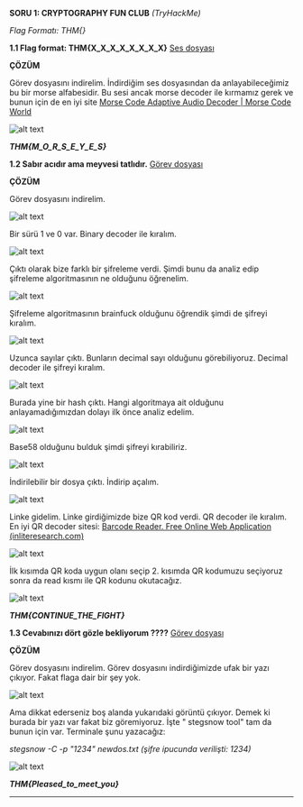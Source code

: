 **SORU 1: CRYPTOGRAPHY FUN CLUB** *(TryHackMe)*

*Flag Formatı: THM{}*

**1.1 Flag format: THM{X_X_X_X_X_X_X_X}** 
[Ses dosyası](Sounds/sound-0.wav)

**ÇÖZÜM**

Görev dosyasını indirelim. İndirdiğim ses dosyasından da anlayabileceğimiz bu bir morse alfabesidir. Bu sesi ancak morse decoder ile kırmamız gerek ve bunun için de en iyi site [Morse Code Adaptive Audio Decoder | Morse Code World](https://morsecode.world/international/decoder/audio-decoder-adaptive.html)

![alt text](https://github.com/dgylayse/Capture-The-Flag/blob/main/Images/image-57.png)

***THM{M_O_R_S_E_Y_E_S}***

**1.2 Sabır acıdır ama meyvesi tatlıdır.** 
[Görev dosyası](Text/text-1.txt)

**ÇÖZÜM**

Görev dosyasını indirelim. 

![alt text](https://github.com/dgylayse/Capture-The-Flag/blob/main/Images/image-58.png)

Bir sürü 1 ve 0 var. Binary decoder ile kıralım.

![alt text](https://github.com/dgylayse/Capture-The-Flag/blob/main/Images/image-59.png)

Çıktı olarak bize farklı bir şifreleme verdi. Şimdi bunu da analiz edip şifreleme algoritmasının ne olduğunu öğrenelim.

![alt text](https://github.com/dgylayse/Capture-The-Flag/blob/main/Images/image-60.png)

Şifreleme algoritmasının brainfuck olduğunu öğrendik şimdi de şifreyi kıralım.

![alt text](https://github.com/dgylayse/Capture-The-Flag/blob/main/Images/image-61.png)

Uzunca sayılar çıktı. Bunların decimal sayı olduğunu görebiliyoruz. Decimal decoder ile şifreyi kıralım. 

![alt text](https://github.com/dgylayse/Capture-The-Flag/blob/main/Images/image-62.png)

Burada yine bir hash çıktı. Hangi algoritmaya ait olduğunu anlayamadığımızdan dolayı ilk önce analiz edelim.

![alt text](https://github.com/dgylayse/Capture-The-Flag/blob/main/Images/image-63.png)

Base58 olduğunu bulduk şimdi şifreyi kırabiliriz.

![alt text](https://github.com/dgylayse/Capture-The-Flag/blob/main/Images/image-64.png)

İndirilebilir bir dosya çıktı. İndirip açalım.

![alt text](https://github.com/dgylayse/Capture-The-Flag/blob/main/Images/image-65.png)

Linke gidelim. Linke girdiğimizde bize QR kod verdi. QR decoder ile kıralım. En iyi QR decoder sitesi: [Barcode Reader. Free Online Web Application (inliteresearch.com)](https://online-barcode-reader.inliteresearch.com/) 

![alt text](https://github.com/dgylayse/Capture-The-Flag/blob/main/Images/image-66.png)

İlk kısımda QR koda uygun olanı seçip 2. kısımda QR kodumuzu seçiyoruz sonra da read kısmı ile QR kodunu okutacağız.

![alt text](https://github.com/dgylayse/Capture-The-Flag/blob/main/Images/image-67.png)

***THM{CONTINUE_THE_FIGHT}***

**1.3 Cevabınızı dört gözle bekliyorum ????** 
[Görev dosyası](Text/text-2.txt)

**ÇÖZÜM**

Görev dosyasını indirelim. Görev dosyasını indirdiğimizde ufak bir yazı çıkıyor. Fakat flaga dair bir şey yok.

![alt text](https://github.com/dgylayse/Capture-The-Flag/blob/main/Images/image-68.png)

Ama dikkat ederseniz boş alanda yukarıdaki görüntü çıkıyor. Demek ki burada bir yazı var fakat biz göremiyoruz. İşte " stegsnow tool" tam da bunun için var. Terminale şunu yazacağız:

*stegsnow -C -p "1234" newdos.txt  (şifre ipucunda verilişti: 1234)*

![alt text](https://github.com/dgylayse/Capture-The-Flag/blob/main/Images/image-69.png)

***THM{Pleased_to_meet_you}***
***

